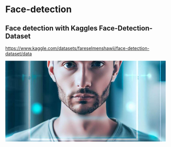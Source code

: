 # Face-detection
## Face detection with Kaggles Face-Detection-Dataset 

https://www.kaggle.com/datasets/fareselmenshawii/face-detection-dataset/data

![Beschreibung des Bildes](images/dataset-cover.jpg)
